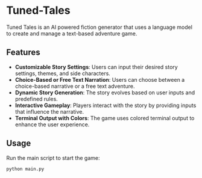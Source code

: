 # Tuned-Tales
Tuned Tales is an AI powered fiction generator that uses a language model to create and manage a text-based adventure game.


## Features

- **Customizable Story Settings**: Users can input their desired story settings, themes, and side characters.
- **Choice-Based or Free Text Narration**: Users can choose between a choice-based narrative or a free text adventure.
- **Dynamic Story Generation**: The story evolves based on user inputs and predefined rules.
- **Interactive Gameplay**: Players interact with the story by providing inputs that influence the narrative.
- **Terminal Output with Colors**: The game uses colored terminal output to enhance the user experience.


## Usage

Run the main script to start the game:
```bash
python main.py
